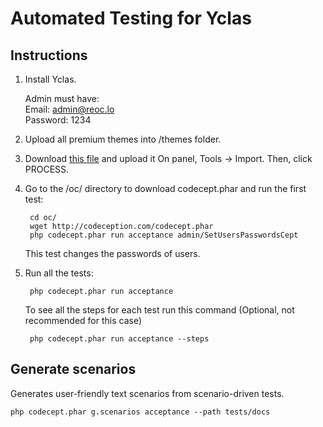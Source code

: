 # Automated Testing for Yclas

## Instructions


1. Install Yclas. 

    Admin must have:<br>
    Email: admin@reoc.lo<br>
    Password: 1234


2. Upload all premium themes into /themes folder.


3. Download [this file](https://cdn.rawgit.com/open-classifieds/openclassifieds2/master/install/samples/import/ads.csv) and upload it On panel, Tools -> Import. Then, click PROCESS. 


4. Go to the /oc/ directory to download codecept.phar and run the first test:

		cd oc/
		wget http://codeception.com/codecept.phar
        php codecept.phar run acceptance admin/SetUsersPasswordsCept


    This test changes the passwords of users.


5. Run all the tests:

        php codecept.phar run acceptance

    To see all the steps for each test run this command (Optional, not recommended for this case)

        php codecept.phar run acceptance --steps



    
## Generate scenarios

Generates user-friendly text scenarios from scenario-driven tests.

    php codecept.phar g.scenarios acceptance --path tests/docs
    

    

